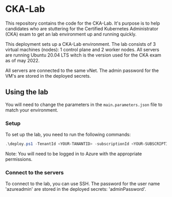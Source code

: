 # CKA-Lab

This repository contains the code for the CKA-Lab. It's purpose is to help candidates who are stuttering for the Certified Kubernetes Administrator (CKA) exam to get an lab environment up and running quickly.

This deployment sets up a CKA-Lab environment. The lab consists of 3 virtual machines (nodes): 1 control plane and 2 worker nodes. All servers are running Ubuntu 20.04 LTS witch is the version used for the CKA exam as of may 2022.

All servers are connected to the same vNet. The admin password for the VM's are stored in the deployed secrets.

## Using the lab

You will need to change the parameters in the `main.parameters.json` file to match your environment.
### Setup

To set up the lab, you need to run the following commands:

```PowerShell
.\deploy.ps1 -TenantId <YOUR-TANANTID> -subscriptionId <YOUR-SUBSCRIPTIONID>
```

Note: You will need to be logged in to Azure with the appropriate permissions.

### Connect to the servers

To connect to the lab, you can use SSH. The password for the user name 'azureadmin' are stored in the deployed secrets: 'adminPassword'.
